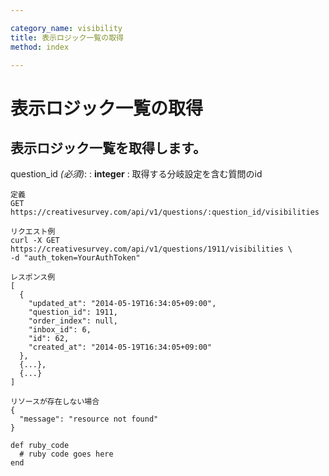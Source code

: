 ```yaml
---

category_name: visibility
title: 表示ロジック一覧の取得
method: index

---
```


# 表示ロジック一覧の取得

## 表示ロジック一覧を取得します。

question_id _(必須)_:
: __integer__
: 取得する分岐設定を含む質問のid

~~~
定義
GET https://creativesurvey.com/api/v1/questions/:question_id/visibilities

リクエスト例
curl -X GET https://creativesurvey.com/api/v1/questions/1911/visibilities \
-d "auth_token=YourAuthToken"

レスポンス例
[
  {
    "updated_at": "2014-05-19T16:34:05+09:00",
    "question_id": 1911,
    "order_index": null,
    "inbox_id": 6,
    "id": 62,
    "created_at": "2014-05-19T16:34:05+09:00"
  },
  {...},
  {...}
]

リソースが存在しない場合
{
  "message": "resource not found"
}
~~~

~~~
def ruby_code
  # ruby code goes here
end
~~~


